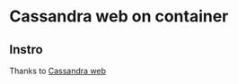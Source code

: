 # Cassandra web on container

## Instro
Thanks to [Cassandra web](https://github.com/avalanche123/cassandra-web)
